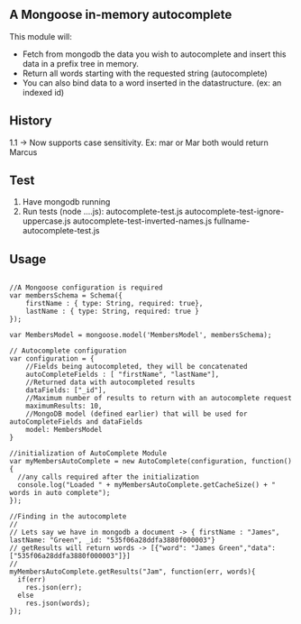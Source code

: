 ## A Mongoose in-memory autocomplete

This module will:
* Fetch from mongodb the data you wish to autocomplete and insert this data in a prefix tree in memory.
* Return all words starting with the requested string (autocomplete)
* You can also bind data to a word inserted in the datastructure. (ex: an indexed id)

## History

1.1 -> Now supports case sensitivity. Ex: mar or Mar both would return Marcus

## Test

1. Have mongodb running
2. Run tests (node ....js):
	autocomplete-test.js
	autocomplete-test-ignore-uppercase.js
	autocomplete-test-inverted-names.js
	fullname-autocomplete-test.js

## Usage

```

//A Mongoose configuration is required
var membersSchema = Schema({
	firstName : { type: String, required: true},
	lastName : { type: String, required: true }
});

var MembersModel = mongoose.model('MembersModel', membersSchema);

// Autocomplete configuration
var configuration = {
	//Fields being autocompleted, they will be concatenated
	autoCompleteFields : [ "firstName", "lastName"],
	//Returned data with autocompleted results
	dataFields: ["_id"],
	//Maximum number of results to return with an autocomplete request
	maximumResults: 10,
	//MongoDB model (defined earlier) that will be used for autoCompleteFields and dataFields
	model: MembersModel
}

//initialization of AutoComplete Module
var myMembersAutoComplete = new AutoComplete(configuration, function(){
  //any calls required after the initialization
  console.log("Loaded " + myMembersAutoComplete.getCacheSize() + " words in auto complete");
});

//Finding in the autocomplete
//
// Lets say we have in mongodb a document -> { firstName : "James", lastName: "Green", _id: "535f06a28ddfa3880f000003"}
// getResults will return words -> [{"word": "James Green","data": ["535f06a28ddfa3880f000003"]}]
//
myMembersAutoComplete.getResults("Jam", function(err, words){
  if(err)
    res.json(err);
  else
    res.json(words);
});

```
